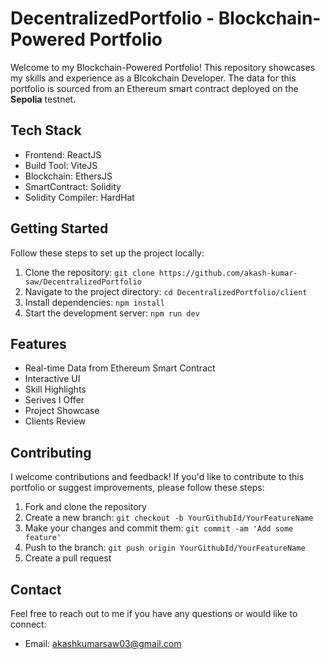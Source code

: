 # DecentralizedPortfolio - Blockchain-Powered Portfolio

Welcome to my Blockchain-Powered Portfolio! This repository showcases my skills and experience as a Blcokchain Developer. The data for this portfolio is sourced from an Ethereum smart contract deployed on the **Sepolia** testnet.

## Tech Stack

- Frontend: ReactJS
- Build Tool: ViteJS
- Blockchain: EthersJS
- SmartContract: Solidity
- Solidity Compiler: HardHat 

## Getting Started

Follow these steps to set up the project locally:

1. Clone the repository: `git clone https://github.com/akash-kumar-saw/DecentralizedPortfolio`
2. Navigate to the project directory: `cd DecentralizedPortfolio/client`
3. Install dependencies: `npm install`
4. Start the development server: `npm run dev`

## Features

- Real-time Data from Ethereum Smart Contract
- Interactive UI
- Skill Highlights
- Serives I Offer
- Project Showcase
- Clients Review

## Contributing

I welcome contributions and feedback! If you'd like to contribute to this portfolio or suggest improvements, please follow these steps:

1. Fork and clone the repository
2. Create a new branch: `git checkout -b YourGithubId/YourFeatureName`
3. Make your changes and commit them: `git commit -am 'Add some feature'`
4. Push to the branch: `git push origin YourGithubId/YourFeatureName`
5. Create a pull request

## Contact

Feel free to reach out to me if you have any questions or would like to connect:

- Email: akashkumarsaw03@gmail.com
